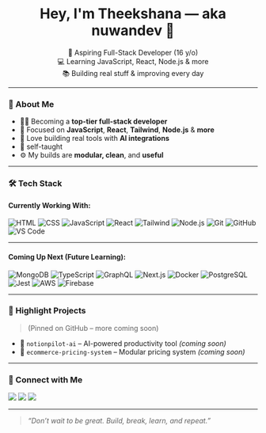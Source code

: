 <!-- README.md for nuwandev -->

<h1 align="center">Hey, I'm Theekshana — aka nuwandev 👋</h1>

<p align="center">
  🚀 Aspiring Full-Stack Developer (16 y/o) <br/>
  💻 Learning JavaScript, React, Node.js & more <br/>
  📚 Building real stuff & improving every day
</p>

---

### 🧠 About Me

- 👨‍💻 Becoming a **top-tier full-stack developer**
- 🧱 Focused on **JavaScript**, **React**, **Tailwind**, **Node.js** & **more**
- 🤖 Love building real tools with **AI integrations**
- 🌱 self-taught
- ⚙️ My builds are **modular, clean**, and **useful**

---

### 🛠️ Tech Stack

#### Currently Working With:
![HTML](https://img.shields.io/badge/-HTML5-E34F26?logo=html5&logoColor=fff&style=flat)
![CSS](https://img.shields.io/badge/-CSS3-1572B6?logo=css3&logoColor=fff&style=flat)
![JavaScript](https://img.shields.io/badge/-JavaScript-F7DF1E?logo=javascript&logoColor=000&style=flat)
![React](https://img.shields.io/badge/-React-61DAFB?logo=react&logoColor=000&style=flat)
![Tailwind](https://img.shields.io/badge/-TailwindCSS-06B6D4?logo=tailwindcss&logoColor=fff&style=flat)
![Node.js](https://img.shields.io/badge/-Node.js-339933?logo=node.js&logoColor=fff&style=flat)
![Git](https://img.shields.io/badge/-Git-F05032?logo=git&logoColor=fff&style=flat)
![GitHub](https://img.shields.io/badge/-GitHub-100000?logo=github&logoColor=fff&style=flat)
![VS Code](https://img.shields.io/badge/-VS%20Code-007ACC?logo=visual-studio-code&logoColor=fff&style=flat)

---

#### Coming Up Next (Future Learning):
![MongoDB](https://img.shields.io/badge/-MongoDB-47A248?logo=mongodb&logoColor=fff&style=flat)
![TypeScript](https://img.shields.io/badge/-TypeScript-3178C6?logo=typescript&logoColor=fff&style=flat)
![GraphQL](https://img.shields.io/badge/-GraphQL-E10098?logo=graphql&logoColor=fff&style=flat)
![Next.js](https://img.shields.io/badge/-Next.js-000000?logo=next.js&logoColor=fff&style=flat)
![Docker](https://img.shields.io/badge/-Docker-2496ED?logo=docker&logoColor=fff&style=flat)
![PostgreSQL](https://img.shields.io/badge/-PostgreSQL-336791?logo=postgresql&logoColor=fff&style=flat)
![Jest](https://img.shields.io/badge/-Jest-C21325?logo=jest&logoColor=fff&style=flat)
![AWS](https://img.shields.io/badge/-AWS-FF9900?logo=amazonaws&logoColor=fff&style=flat)
![Firebase](https://img.shields.io/badge/-Firebase-FFCA28?logo=firebase&logoColor=fff&style=flat)

---

### 📌 Highlight Projects

> (Pinned on GitHub – more coming soon)

- 🔧 `notionpilot-ai` – AI-powered productivity tool *(coming soon)*
- 💸 `ecommerce-pricing-system` – Modular pricing system *(coming soon)*

---

### 🔗 Connect with Me

<p>
  <a href="https://github.com/nuwandev" target="_blank"><img src="https://img.shields.io/badge/GitHub-100000?style=flat&logo=github&logoColor=white"/></a>
  <a href="www.linkedin.com/in/nuwandev" target="_blank"><img src="https://img.shields.io/badge/LinkedIn-0077B5?style=flat&logo=linkedin&logoColor=white"/></a>
  <a href="https://wa.link/zpzths" target="_blank"><img src="https://img.shields.io/badge/WhatsApp-25D366?style=for-the-badge&logo=whatsapp&logoColor=white"/></a>
</p>

---

> *“Don’t wait to be great. Build, break, learn, and repeat.”*

